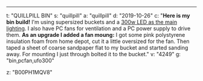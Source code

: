 ---
t: "QUILLPILL BIN"
s: "quillpill"
a: "quillpill"
d: "2019-10-26"
c: "<strong>Here is my bin build! </strong>I'm using supersized buckets and a <a href='https://www.amazon.com/Roleadro-Galaxyhydro-Indoor-Lights-Spectrum/dp/B00PH1MQV8/ref=as_li_ss_tl?ie=UTF8&linkCode=ll1&tag=spacbuck-20&linkId=70678bcbd40ed121c06edc6328cdfa36'>300w LED as the main lighting</a>. I also have PC fans for ventilation and a PC power supply to drive them. <strong>As an upgrade I added a fan moung:</strong> I got some pink polystyrene insulation foam from home depot, cut it a little oversized for the fan. Then taped a sheet of coarse sandpaper flat to my bucket and started sanding away. For mounting I just through bolted it to the bucket."
v: "4249"
g: "bin,pcfan,ufo300"

z: "B00PH1MQV8"
